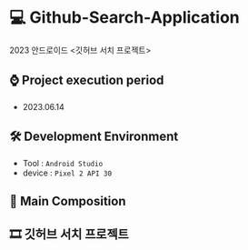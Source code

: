 # 💻 Github-Search-Application
2023 안드로이드 <깃허브 서치 프로젝트>

## ⌚ Project execution period
  - 2023.06.14

## 🛠 Development Environment
  - Tool : `Android Studio`
  - device : `Pixel 2 API 30`

## 📃 Main Composition

## 🎞 깃허브 서치 프로젝트
